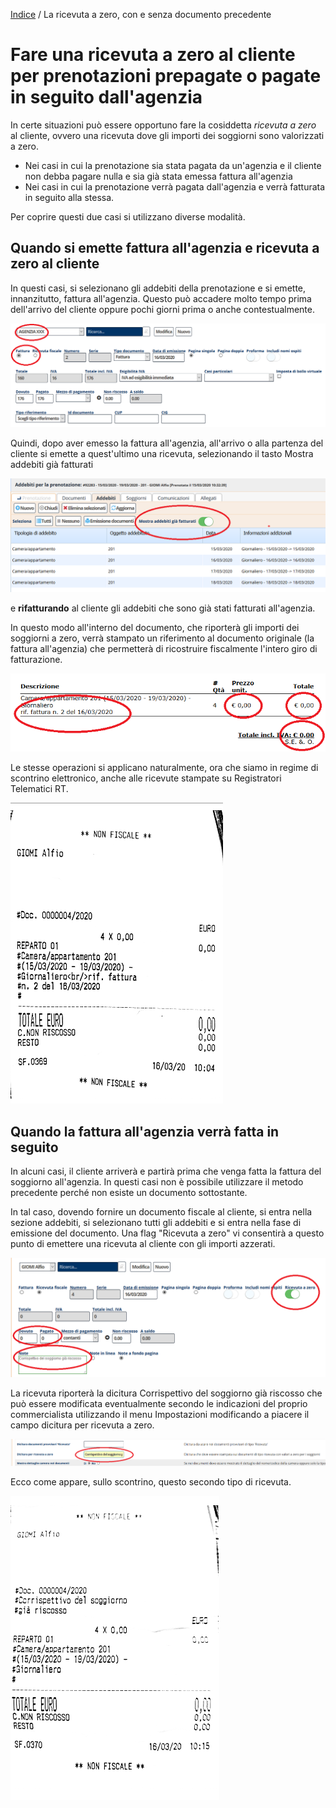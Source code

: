 [Indice](index.html) / La ricevuta a zero, con e senza documento precedente

# Fare una ricevuta a zero al cliente per prenotazioni prepagate o pagate in seguito dall'agenzia

In certe situazioni può essere opportuno fare la cosiddetta *ricevuta a zero* al cliente, ovvero una ricevuta dove gli importi dei soggiorni sono valorizzati a zero.

- Nei casi in cui la prenotazione sia stata pagata da un'agenzia e il cliente non debba pagare nulla e sia già stata emessa fattura all'agenzia
- Nei casi in cui la prenotazione verrà pagata dall'agenzia e verrà fatturata in seguito alla stessa.

Per coprire questi due casi si utilizzano diverse modalità.

## Quando si emette fattura all'agenzia e ricevuta a zero al cliente

In questi casi, si selezionano gli addebiti della prenotazione e si emette, innanzitutto, fattura all'agenzia. Questo può accadere molto tempo prima dell'arrivo del cliente oppure pochi giorni prima o anche contestualmente. 

![image-20200316095949550](images/image-20200316095949550.png)

Quindi, dopo aver emesso la fattura all'agenzia, all'arrivo o alla partenza del cliente si emette a quest'ultimo una ricevuta, selezionando il tasto Mostra addebiti già fatturati

![image-20200316100042495](images/image-20200316100042495.png)

e **rifatturando** al cliente gli addebiti che sono già stati fatturati all'agenzia. 

In questo modo all'interno del documento, che riporterà gli importi dei soggiorni a zero, verrà stampato un riferimento al documento originale (la fattura all'agenzia) che permetterà di ricostruire fiscalmente l'intero giro di fatturazione.

![image-20200316100135930](images/image-20200316100135930.png)

Le stesse operazioni si applicano naturalmente, ora che siamo in regime di scontrino elettronico, anche alle ricevute stampate su Registratori Telematici RT.

![image-20200316101436510](images/image-20200316101436510.png)

## Quando la fattura all'agenzia verrà fatta in seguito

In alcuni casi, il cliente arriverà e partirà prima che venga fatta la fattura del soggiorno all'agenzia. In questi casi non è possibile utilizzare il metodo precedente perché non esiste un documento sottostante.

In tal caso, dovendo fornire un documento fiscale al cliente, si entra nella sezione addebiti, si selezionano tutti gli addebiti e si entra nella fase di emissione del documento. Una flag "Ricevuta a zero" vi consentirà a questo punto di emettere una ricevuta al cliente con gli importi azzerati.

![image-20200316100936411](images/image-20200316100936411.png)

La ricevuta riporterà la dicitura Corrispettivo del soggiorno già riscosso che può essere modificata eventualmente secondo le indicazioni del proprio commercialista utilizzando il menu Impostazioni modificando a piacere il campo dicitura per ricevuta a zero.

![image-20200316101109820](images/image-20200316101109820.png)

Ecco come appare, sullo scontrino, questo secondo tipo di ricevuta.

![image-20200316101749701](images/image-20200316101749701.png)